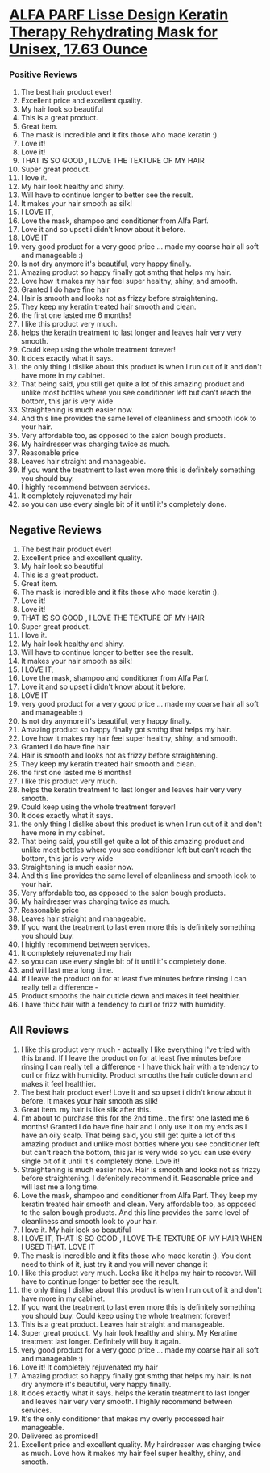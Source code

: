 # [ALFA PARF Lisse Design Keratin Therapy Rehydrating Mask for Unisex, 17.63 Ounce](https://products.checkmycream.com/products/ALFA-PARF-Lisse-Design-Keratin-Therapy-Rehydrating-Mask-for-Unisex-17.63-Ounce.html)

### Positive Reviews

<ol>
      <li>The best hair product ever!</li>
      <li>Excellent price and excellent quality.</li>
      <li>My hair look so beautiful</li>
      <li>This is a great product.</li>
      <li>Great item.</li>
      <li>The mask is incredible and it fits those who made keratin :).</li>
      <li>Love it!</li>
      <li>Love it!</li>
      <li>THAT IS SO GOOD , I LOVE THE TEXTURE OF MY HAIR</li>
      <li>Super great product.</li>
      <li>I love it.</li>
      <li>My hair look healthy and shiny.</li>
      <li>Will have to continue longer to better see the result.</li>
      <li>It makes your hair smooth as silk!</li>
      <li>I LOVE IT,</li>
      <li>Love the mask, shampoo and conditioner from Alfa Parf.</li>
      <li>Love it and so upset i didn&#x27;t know about it before.</li>
      <li>LOVE IT</li>
      <li>very good product for a very good price ... made my coarse hair all soft and manageable  :)</li>
      <li>Is not dry anymore it&#x27;s beautiful, very happy finally.</li>
      <li>Amazing product so happy finally got smthg that helps my hair.</li>
      <li>Love how it makes my hair feel super healthy, shiny, and smooth.</li>
      <li>Granted I do have fine hair</li>
      <li>Hair is smooth and looks not as frizzy before straightening.</li>
      <li>They keep my keratin treated hair smooth and clean.</li>
      <li>the first one lasted me 6 months!</li>
      <li>I like this product very much.</li>
      <li>helps the keratin treatment to last longer and leaves hair very very smooth.  </li>
      <li>Could keep using the whole treatment forever!</li>
      <li>It does exactly what it says.  </li>
      <li>the only thing I dislike about this product is when I run out of it and don&#x27;t have more in my cabinet.</li>
      <li>That being said, you still get quite a lot of this amazing product and unlike most bottles where you see conditioner left but can&#x27;t reach the bottom, this jar is very wide</li>
      <li>Straightening is much easier now.</li>
      <li>And this line provides the same level of cleanliness and smooth look to your hair.</li>
      <li>Very affordable too, as opposed to the salon bough products.</li>
      <li>My hairdresser was charging twice as much.  </li>
      <li>Reasonable price</li>
      <li>Leaves hair straight and manageable.</li>
      <li>If you want the treatment to last even more this is definitely something you should buy.</li>
      <li>I highly recommend between services.</li>
      <li>It completely  rejuvenated my hair</li>
      <li>so you can use every single bit of it until it&#x27;s completely done.</li>
</ol>


<h2>Negative Reviews</h2>
<ol>
<li> The best hair product ever!</li>
<li> Excellent price and excellent quality.</li>
<li> My hair look so beautiful</li>
<li> This is a great product.</li>
<li> Great item.</li>
<li> The mask is incredible and it fits those who made keratin :).</li>
<li> Love it!</li>
<li> Love it!</li>
<li> THAT IS SO GOOD , I LOVE THE TEXTURE OF MY HAIR</li>
<li> Super great product.</li>
<li> I love it.</li>
<li> My hair look healthy and shiny.</li>
<li> Will have to continue longer to better see the result.</li>
<li> It makes your hair smooth as silk!</li>
<li> I LOVE IT,</li>
<li> Love the mask, shampoo and conditioner from Alfa Parf.</li>
<li> Love it and so upset i didn&#x27;t know about it before.</li>
<li> LOVE IT</li>
<li> very good product for a very good price ... made my coarse hair all soft and manageable  :)</li>
<li> Is not dry anymore it&#x27;s beautiful, very happy finally.</li>
<li> Amazing product so happy finally got smthg that helps my hair.</li>
<li> Love how it makes my hair feel super healthy, shiny, and smooth.</li>
<li> Granted I do have fine hair</li>
<li> Hair is smooth and looks not as frizzy before straightening.</li>
<li> They keep my keratin treated hair smooth and clean.</li>
<li> the first one lasted me 6 months!</li>
<li> I like this product very much.</li>
<li> helps the keratin treatment to last longer and leaves hair very very smooth.  </li>
<li> Could keep using the whole treatment forever!</li>
<li> It does exactly what it says.  </li>
<li> the only thing I dislike about this product is when I run out of it and don&#x27;t have more in my cabinet.</li>
<li> That being said, you still get quite a lot of this amazing product and unlike most bottles where you see conditioner left but can&#x27;t reach the bottom, this jar is very wide</li>
<li> Straightening is much easier now.</li>
<li> And this line provides the same level of cleanliness and smooth look to your hair.</li>
<li> Very affordable too, as opposed to the salon bough products.</li>
<li> My hairdresser was charging twice as much.  </li>
<li> Reasonable price</li>
<li> Leaves hair straight and manageable.</li>
<li> If you want the treatment to last even more this is definitely something you should buy.</li>
<li> I highly recommend between services.</li>
<li> It completely  rejuvenated my hair</li>
<li> so you can use every single bit of it until it&#x27;s completely done.</li>
<li> and will last me a long time.</li>
<li> If I leave the product on for at least five minutes before rinsing I can really tell a difference -</li>
<li> Product smooths the hair cuticle down and makes it feel healthier.</li>
<li> I have thick hair with a tendency to curl or frizz with humidity.</li>
</ol>

<h2>All Reviews</h2>

<ol>
    <li> I like this product very much - actually I like everything I&#x27;ve tried with this brand. If I leave the product on for at least five minutes before rinsing I can really tell a difference - I have thick hair with a tendency to curl or frizz with humidity. Product smooths the hair cuticle down and makes it feel healthier.</li>
    <li> The best hair product ever! Love it and so upset i didn&#x27;t know about it before. It makes your hair smooth as silk!</li>
    <li> Great item. my hair is like silk after this.</li>
    <li> I&#x27;m about to purchase this for the 2nd time.. the first one lasted me 6 months! Granted I do have fine hair and I only use it on my ends as I have an oily scalp. That being said, you still get quite a lot of this amazing product and unlike most bottles where you see conditioner left but can&#x27;t reach the bottom, this jar is very wide so you can use every single bit of it until it&#x27;s completely done. Love it!</li>
    <li> Straightening is much easier now. Hair is smooth and looks not as frizzy before straightening. I defenitely recommend it. Reasonable price and will last me a long time.</li>
    <li> Love the mask, shampoo and conditioner from Alfa Parf. They keep my keratin treated hair smooth and clean. Very affordable too, as opposed to the salon bough products. And this line provides the same level of cleanliness and smooth look to your hair.</li>
    <li> I love it. My hair look so beautiful</li>
    <li> I LOVE IT, THAT IS SO GOOD , I LOVE THE TEXTURE OF MY HAIR WHEN I USED THAT. LOVE IT</li>
    <li> The mask is incredible and it fits those who made keratin :). You dont need to think of it, just try it and you will never change it</li>
    <li> I like this product very much. Looks like it helps my hair to recover. Will have to continue longer to better see the result.</li>
    <li> the only thing I dislike about this product is when I run out of it and don&#x27;t have more in my cabinet.</li>
    <li> If you want the treatment to last even more this is definitely something you should buy. Could keep using the whole treatment forever!</li>
    <li> This is a great product. Leaves hair straight and manageable.</li>
    <li> Super great product. My hair look healthy and shiny. My Keratine treatment last longer. Definitely will buy it again.</li>
    <li> very good product for a very good price ... made my coarse hair all soft and manageable  :)</li>
    <li> Love it! It completely  rejuvenated my hair</li>
    <li> Amazing product so happy finally got smthg that helps my hair. Is not dry anymore it&#x27;s beautiful, very happy finally.</li>
    <li> It does exactly what it says.  helps the keratin treatment to last longer and leaves hair very very smooth.  I highly recommend between services.</li>
    <li> It&#x27;s the only conditioner that makes my overly processed hair manageable.</li>
    <li> Delivered as promised!</li>
    <li> Excellent price and excellent quality. My hairdresser was charging twice as much.  Love how it makes my hair feel super healthy, shiny, and smooth.</li>
</ol>




